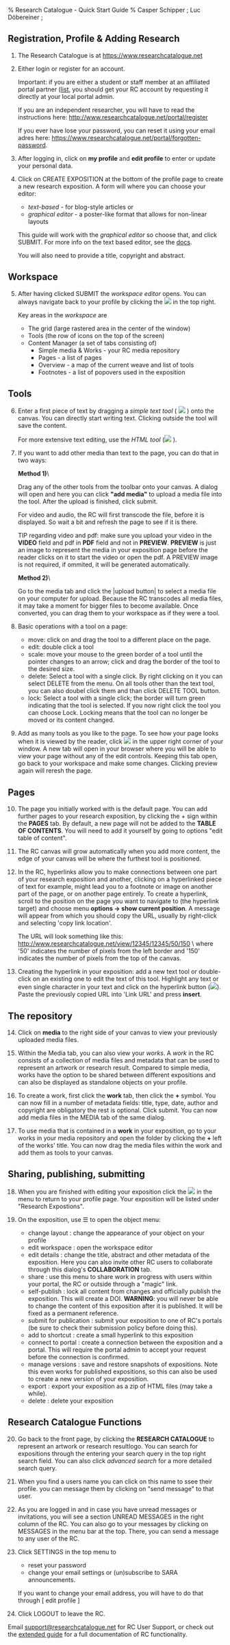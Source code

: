 % Research Catalogue - Quick Start Guide
% Casper Schipper ; Luc Döbereiner ; 

<div class="container">
<div class="body">

## Registration, Profile & Adding Research

1. The Research Catalogue is at <https://www.researchcatalogue.net>

2. Either login or register for an account. 

   Important: if you are either a student or staff member at an affiliated portal partner
   ([list](https://societyforartisticresearch.org/about/institutional-members/),
   you should get your RC account by requesting it directly at your
   local portal admin.
   
   If you are an independent researcher, you will have to read the instructions here: 
   <http://www.researchcatalogue.net/portal/register>
   
   If you ever have lose your password, you can reset it using your email adres here:
   <https://www.researchcatalogue.net/portal/forgotten-password>.
   

3. After logging in, click on **my profile** and **edit profile** to
   enter or update your personal data.

4. Click on <span class="rc-button">CREATE EXPOSITION</span> at the
   bottom of the profile page to create a new research exposition. A
   form will where you can choose your editor: 
   * *text-based* - for blog-style articles or
   * *graphical editor* - a poster-like format that allows for
     non-linear layouts
   
   This guide will work with the *graphical editor* so choose that,
   and click <span class="rc-button">SUBMIT</span>. For more info on
   the text based editor, see the
   [docs](https://guide.researchcatalogue.net/#text-based-editor).
   
   You will also need to provide a title, copyright and
   abstract. 
    
   

## Workspace

5. After having clicked <span class="rc-button">SUBMIT</span> the
   *workspace editor* opens. You can always navigate back to your
   profile by clicking the <img class="inline-icon"
   src="img/profile-icon.png"> in the top right.
   
   Key areas in the *workspace* are
   - The grid (large rastered area in the center of the window)
   - Tools (the row of icons on the top of the screen)
   - Content Manager (a set of tabs consisting of)
	 * Simple media & Works - your RC media repository
	 * Pages - a list of pages
	 * Overview - a map of the current weave and list of tools
	 * Footnotes - a list of popovers used in the exposition
	 
## Tools

6. Enter a first piece of text by dragging a *simple text tool* ( <img src="img/text-tool-icon.png" class="inline-icon"> ) onto the
   canvas.  You can directly start writing text. Clicking outside the
   tool will save the content. 
   
   For more extensive text editing, use the *HTML tool* (<img src="img/html-tool-icon.png" class="inline-icon"> ).
   
7. If you want to add other media than text to the page, you can do
    that in two ways: 
	
	__Method 1)__\
	
	Drag any of the other tools from
    the toolbar onto your canvas. A dialog will open and here you can
    click __"add media"__ to upload a media file into the tool.  After the upload is
    finished, click <span class="rc-button">submit</span>. 
	
	For video and audio, the RC will first transcode the file, before it is displayed.
	So wait a bit and refresh the page to see if it is there.
	
	TIP regarding video and pdf: make sure you upload your video in
    the **VIDEO** field and pdf in **PDF** field and not in
    **PREVIEW**. **PREVIEW** is just an image to represent the media
    in your exposition page before the reader clicks on it to start
    the video or open the pdf. A PREVIEW image is not required, if
    ommited, it will be generated automatically.
	
	__Method 2)__\
	
	Go to the media tab and click the |upload button| to
	select a media file on your computer for upload. Because the RC
	transcodes all media files, it may take a moment for bigger files
	to become available. Once converted, you can drag them to your
	workspace as if they were a tool.

8. Basic operations with a tool on a page:
   - move: click on and drag the tool to a different place on the
     page.
   - edit: double click a tool
   - scale: move your mouse to the green border of a tool until the
     pointer changes to an arrow; click and drag the border of the
     tool to the desired size.
   - delete: Select a tool with a single click. By right clicking on
     it you can select DELETE from the menu.  On all tools other than
     the text tool, you can also doubel click them and than click
      <span class="rc-button">DELETE TOOL</span> button.
   - lock: Select a tool with a single click; the border will turn
     green indicating that the tool is selected. If you now right
     click the tool you can choose Lock.  Locking means that the tool
     can no longer be moved or its content changed.
	 
9. Add as many tools as you like to the page. To see how your page
   looks when it is viewed by the reader, click <img
   src="img/preview-icon.png" class="inline-icon"> in the upper right
   corner of your window. A new tab will open in your browser where
   you will be able to view your page without any of the edit
   controls. Keeping this tab open, go back to your workspace and make
   some changes. Clicking preview again will reresh the page.
 

## Pages

10. The page you initially worked with is the default page. You can
	add further pages to your research exposition, by clicking the +
	sign within the __PAGES__ tab. By default, a new page will not be
	added to the __TABLE OF CONTENTS__.  You will need to add it yourself
	by going to options "edit table of content".

11. The RC canvas will grow automatically when you add more content, 
    the edge of your canvas will be where the furthest tool is positioned. 
	
12. In the RC, hyperlinks allow you to make connections between one
    part of your research exposition and another, clicking on a
    hyperlinked piece of text for example, might lead you to a
    footnote or image on another part of the page, or on another page
    entirely. To create a hyperlink, scroll to the position on the
    page you want to navigate to (the hyperlink target) and choose
    menu __options -> show current position__. A message will
    appear from which you should copy the URL, usually by right-click
    and selecting 'copy link location'.
	
	The URL will look something like this:
    http://www.researchcatalogue.net/view/12345/12345/50/150 \ where
    '50' indicates the number of pixels from the left border and '150'
    indicates the number of pixels from the top of the canvas.
	
13. Creating the hyperlink in your exposition: add a new text tool or
    double-click on an existing one to edit the text of this
    tool. Highlight any text or even single character in your text and
    click on the hyperlink button 
	(<img src="img/chain-icon.png"
    class="inline-icon">). Paste the previously copied URL into
    'Link URL' and press __insert__.
	
## The repository

14. Click on __media__ to the right side of your canvas to view your
    previously uploaded media files.

15. Within the Media tab, you can also view your *works*.  A *work* in
	the RC consists of a collection of media files and metadata that can be used
	to represent an artwork or research result. Compared to
	simple media, works have the option to be shared between different
	expositions and can also be displayed as standalone objects on
	your profile.
	
16. To create a work, first click the __work__ tab, then click the __+__
	symbol.  You can now fill in a number of metadata fields: title,
	type, date, author and copyright are obligatory the rest is
	optional.  Click submit. You can now add media files in the MEDIA
	tab of the same dialog.

17. To use media that is contained in a __work__ in your exposition,
    go to your works in your media repository and open the folder by
    clicking the __+__ left of the works' title.  You can now drag the
    media files within the work and add them as tools to your canvas.


## Sharing, publishing, submitting

18. When you are finished with editing your exposition click the <img
    class="inline-icon" src="img/profile-icon.png"> in the menu to
    return to your profile page.  Your exposition will be listed under
    "Research Expostions".
	
19. On the exposition, use <span class="bigger-text">☰</span> to open the object menu:
    - change layout : change the appearance of your object on your
      profile
	- edit workspace : open the workspace editor
	- edit details : change the title, abstract and other metadata of
	  the exposition. Here you can also invite other RC users to collaborate
	  through this dialog's __COLLABORATION__ tab.
	- share : use this menu to share work in progress with users
      within your portal, the RC or outside through a "magic" link.
	- self-publish : lock all content from changes and officially
      publish the exposition. This will create a DOI. __WARNING__: you
      will never be able to change the content of this exposition after it is published.
	  It will be fixed as a permanent reference.
	- submit for publication : submit your exposition to one of RC's
      portals (be sure to check their submission policy before doing
      this).
	- add to shortcut : create a small hyperlink to this exposition
	- connect to portal : create a connection between the exposition
      and a portal. This will require the portal admin to accept your
      request before the connection is confirmed.
	- manage versions : save and restore snapshots of
      expositions. Note this even works for published expositions, so
      this can also be used to create a new version of your
      exposition.
	- export : export your exposition as a zip of HTML files (may take
      a while).
	- delete : delete your exposition

## Research Catalogue Functions
	
20. Go back to the front page, by clicking the __RESEARCH CATALOGUE__
	to represent an artwork or research resultlogo.
    You can search for expositions through the entering your search
    query in the top right search field. You can also click *advanced
	search* for a more detailed search query.

21. When you find a users name you can click on this name to ssee
	their profile.  you can message them by clicking on "send message"
	to that user.
	
22. As you are logged in and in case you have unread messages or
	invitations, you will see a section UNREAD MESSAGES in the right
	column of the RC.  You can also go to your messages by clicking on
	MESSAGES in the menu bar at the top. There, you can send a message to
	any user of the RC.

23. Click SETTINGS in the top menu to
    - reset your password
	- change your email settings or (un)subscribe to SARA
      announcements.
	
	If you want to change your email address, you will have to do that
    through [ edit profile ]
	  
24. Click LOGOUT to leave the RC. 

Email [support@researchcatalogue.net](mailto:support@researchcatalogue.net) for RC User Support, or check out the [extended guide](guide.researchcatalogue.net) for a full documentation of RC functionality.
	  
</div>
</div>
